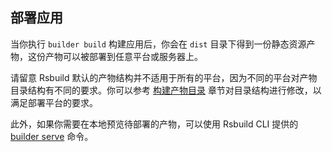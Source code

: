## 部署应用

当你执行 `builder build` 构建应用后，你会在 `dist` 目录下得到一份静态资源产物，这份产物可以被部署到任意平台或服务器上。

请留意 Rsbuild 默认的产物结构并不适用于所有的平台，因为不同的平台对产物目录结构有不同的要求。你可以参考 [构建产物目录](/guide/basic/output-files) 章节对目录结构进行修改，以满足部署平台的要求。

此外，如果你需要在本地预览待部署的产物，可以使用 Rsbuild CLI 提供的 [builder serve](/guide/basic/builder-cli#builder-serve) 命令。
